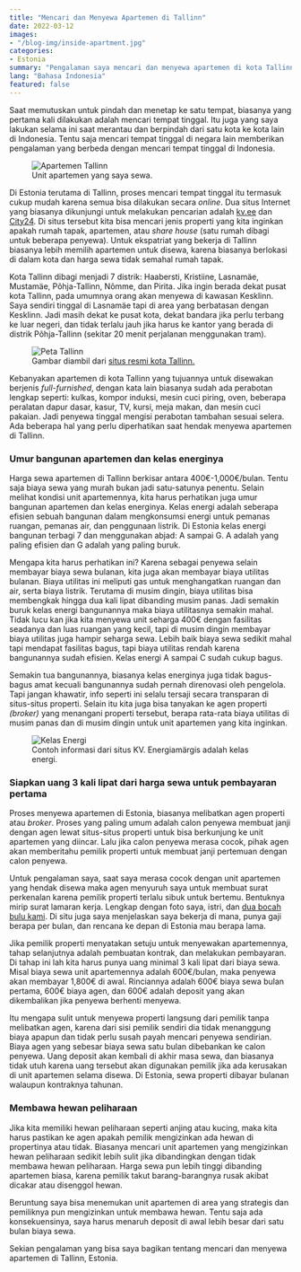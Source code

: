 ```yaml
---
title: "Mencari dan Menyewa Apartemen di Tallinn"
date: 2022-03-12
images:
- "/blog-img/inside-apartment.jpg"
categories:
- Estonia
summary: "Pengalaman saya mencari dan menyewa apartemen di kota Tallinn, Estonia."
lang: "Bahasa Indonesia"
featured: false
---
```


Saat memutuskan untuk pindah dan menetap ke satu tempat, biasanya yang pertama kali dilakukan adalah mencari tempat tinggal. Itu juga yang saya lakukan selama ini saat merantau dan berpindah dari satu kota ke kota lain di Indonesia. Tentu saja mencari tempat tinggal di negara lain memberikan pengalaman yang berbeda dengan mencari tempat tinggal di Indonesia.

<div class="text-center">
<figure class="figure">
<img src="/blog-img/inside-apartment.jpg" class="figure-img img-fluid" alt="Apartemen Tallinn" />
<figcaption class="figure-caption text-center">Unit apartemen yang saya sewa.</figcaption>
</figure>
</div>

Di Estonia terutama di Tallinn, proses mencari tempat tinggal itu termasuk cukup mudah karena semua bisa dilakukan secara *online*. Dua situs Internet yang biasanya dikunjungi untuk melakukan pencarian adalah [kv.ee](https://www.kv.ee) dan [City24](https://www.city24.ee). Di situs tersebut kita bisa mencari jenis properti yang kita inginkan apakah rumah tapak, apartemen, atau *share house* (satu rumah dibagi untuk beberapa penyewa). Untuk ekspatriat yang bekerja di Tallinn biasanya lebih memilih apartemen untuk disewa, karena biasanya berlokasi di dalam kota dan harga sewa tidak semahal rumah tapak.

Kota Tallinn dibagi menjadi 7 distrik: Haabersti, Kristiine, Lasnamäe, Mustamäe, Põhja-Tallinn, Nõmme, dan Pirita. Jika ingin berada dekat pusat kota Tallinn, pada umumnya orang akan menyewa di kawasan Kesklinn. Saya sendiri tinggal di Lasnamäe tapi di area yang berbatasan dengan Kesklinn. Jadi masih dekat ke pusat kota, dekat bandara jika perlu terbang ke luar negeri, dan tidak terlalu jauh jika harus ke kantor yang berada di distrik Põhja-Tallinn (sekitar 20 menit perjalanan menggunakan tram).

<div class="text-center">
<figure class="figure">
<img src="/blog-img/tallinn_map.jpeg" class="figure-img img-fluid" alt="Peta Tallinn" />
<figcaption class="figure-caption text-center">Gambar diambil dari <a href="https://www.tallinn.ee/eng/districts" target="_blank">situs resmi kota Tallinn.</a></figcaption>
</figure>
</div>

Kebanyakan apartemen di kota Tallinn yang tujuannya untuk disewakan berjenis *full-furnished*, dengan kata lain biasanya sudah ada perabotan lengkap seperti: kulkas, kompor induksi, mesin cuci piring, oven, beberapa peralatan dapur dasar, kasur, TV, kursi, meja makan, dan mesin cuci pakaian. Jadi penyewa tinggal mengisi perabotan tambahan sesuai selera. Ada beberapa hal yang perlu diperhatikan saat hendak menyewa apartemen di Tallinn.

### Umur bangunan apartemen dan kelas energinya

Harga sewa apartemen di Tallinn berkisar antara 400€-1,000€/bulan. Tentu saja biaya sewa yang murah bukan jadi satu-satunya penentu. Selain melihat kondisi unit apartemennya, kita harus perhatikan juga umur bangunan apartemen dan kelas energinya. Kelas energi adalah seberapa efisien sebuah bangunan dalam mengkonsumsi energi untuk pemanas ruangan, pemanas air, dan penggunaan listrik. Di Estonia kelas energi bangunan terbagi 7 dan menggunakan abjad: A sampai G. A adalah yang paling efisien dan G adalah yang paling buruk.

Mengapa kita harus perhatikan ini? Karena sebagai penyewa selain membayar biaya sewa bulanan, kita juga akan membayar biaya utilitas bulanan. Biaya utilitas ini meliputi gas untuk menghangatkan ruangan dan air, serta biaya listrik. Terutama di musim dingin, biaya utilitas bisa membengkak hingga dua kali lipat dibanding musim panas. Jadi semakin buruk kelas energi bangunannya maka biaya utilitasnya semakin mahal. Tidak lucu kan jika kita menyewa unit seharga 400€ dengan fasilitas seadanya dan luas ruangan yang kecil, tapi di musim dingin membayar biaya utilitas juga hampir seharga sewa. Lebih baik biaya sewa sedikit mahal tapi mendapat fasilitas bagus, tapi biaya utilitas rendah karena bangunannya sudah efisien. Kelas energi A sampai C sudah cukup bagus.

Semakin tua bangunannya, biasanya kelas energinya juga tidak bagus-bagus amat kecuali bangunannya sudah pernah direnovasi oleh pengelola. Tapi jangan khawatir, info seperti ini selalu tersaji secara transparan di situs-situs properti. Selain itu kita juga bisa tanyakan ke agen properti *(broker)* yang menangani properti tersebut, berapa rata-rata biaya utilitas di musim panas dan di musim dingin untuk unit apartemen yang kita inginkan.

<div class="text-center">
<figure class="figure">
<img src="/blog-img/korterid-energiamargis.png" class="figure-img img-fluid" alt="Kelas Energi" />
<figcaption class="figure-caption text-center">Contoh informasi dari situs KV. Energiamärgis adalah kelas energi.</figcaption>
</figure>
</div>

### Siapkan uang 3 kali lipat dari harga sewa untuk pembayaran pertama

Proses menyewa apartemen di Estonia, biasanya melibatkan agen properti atau *broker*. Proses yang paling umum adalah calon penyewa membuat janji dengan agen lewat situs-situs properti untuk bisa berkunjung ke unit apartemen yang diincar. Lalu jika calon penyewa merasa cocok, pihak agen akan memberitahu pemilik properti untuk membuat janji pertemuan dengan calon penyewa.

Untuk pengalaman saya, saat saya merasa cocok dengan unit apartemen yang hendak disewa maka agen menyuruh saya untuk membuat surat perkenalan karena pemilik properti terlalu sibuk untuk bertemu. Bentuknya mirip surat lamaran kerja. Lengkap dengan foto saya, istri, dan [dua bocah bulu kami](https://www.asepbagja.com/id/pribadi/memindahkan-kucing-indonesia-estonia). Di situ juga saya menjelaskan saya bekerja di mana, punya gaji berapa per bulan, dan rencana ke depan di Estonia mau berapa lama.

Jika pemilik properti menyatakan setuju untuk menyewakan apartemennya, tahap selanjutnya adalah pembuatan kontrak, dan melakukan pembayaran. Di tahap ini lah kita harus punya uang minimal 3 kali lipat dari biaya sewa. Misal biaya sewa unit apartemennya adalah 600€/bulan, maka penyewa akan membayar 1,800€ di awal. Rinciannya adalah 600€ biaya sewa bulan pertama, 600€ biaya agen, dan 600€ adalah deposit yang akan dikembalikan jika penyewa berhenti menyewa.

Itu mengapa sulit untuk menyewa properti langsung dari pemilik tanpa melibatkan agen, karena dari sisi pemilik sendiri dia tidak menanggung biaya apapun dan tidak perlu susah payah mencari penyewa sendirian. Biaya agen yang sebesar biaya sewa satu bulan dibebankan ke calon penyewa. Uang deposit akan kembali di akhir masa sewa, dan biasanya tidak utuh karena uang tersebut akan digunakan pemilik jika ada kerusakan di unit apartemen selama disewa. Di Estonia, sewa properti dibayar bulanan walaupun kontraknya tahunan.

### Membawa hewan peliharaan

Jika kita memiliki hewan peliharaan seperti anjing atau kucing, maka kita harus pastikan ke agen apakah pemilik mengizinkan ada hewan di propertinya atau tidak. Biasanya mencari unit apartemen yang mengizinkan hewan peliharaan sedikit lebih sulit jika dibandingkan dengan tidak membawa hewan peliharaan. Harga sewa pun lebih tinggi dibanding apartemen biasa, karena pemilik takut barang-barangnya rusak akibat dicakar atau disenggol hewan.

Beruntung saya bisa menemukan unit apartemen di area yang strategis dan pemiliknya pun mengizinkan untuk membawa hewan. Tentu saja ada konsekuensinya, saya harus menaruh deposit di awal lebih besar dari satu bulan biaya sewa.

Sekian pengalaman yang bisa saya bagikan tentang mencari dan menyewa apartemen di Tallinn, Estonia.
